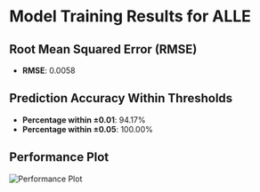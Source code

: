 # Model Training Results for ALLE

## Root Mean Squared Error (RMSE)
- **RMSE**: 0.0058

## Prediction Accuracy Within Thresholds
- **Percentage within ±0.01**: 94.17%
- **Percentage within ±0.05**: 100.00%

## Performance Plot
![Performance Plot](../imgs/ALLE.png)
